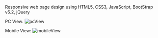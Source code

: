 Responsive web page design using HTML5, CSS3, JavaScript, BootStrap v5.2, jQuery


PC View:
![pcView](https://user-images.githubusercontent.com/35347949/183853313-75e1e8d2-14f7-49b6-9cf8-2e320432f032.png)


Mobile View:
![mobileView](https://user-images.githubusercontent.com/35347949/183853308-ac64edbc-6380-4100-a27e-36c325b0c6df.png)

